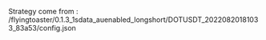 Strategy come from : /flyingtoaster/0.1.3_1sdata_auenabled_longshort/DOTUSDT_20220820181033_83a53/config.json
